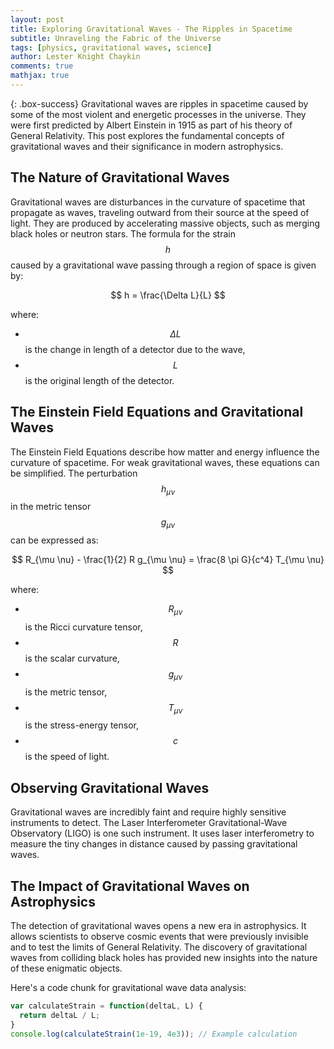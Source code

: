 ```yaml
---
layout: post
title: Exploring Gravitational Waves - The Ripples in Spacetime
subtitle: Unraveling the Fabric of the Universe
tags: [physics, gravitational waves, science]
author: Lester Knight Chaykin
comments: true
mathjax: true
---
```


{: .box-success}
Gravitational waves are ripples in spacetime caused by some of the most violent and energetic processes in the universe. They were first predicted by Albert Einstein in 1915 as part of his theory of General Relativity. This post explores the fundamental concepts of gravitational waves and their significance in modern astrophysics.

## The Nature of Gravitational Waves

Gravitational waves are disturbances in the curvature of spacetime that propagate as waves, traveling outward from their source at the speed of light. They are produced by accelerating massive objects, such as merging black holes or neutron stars. The formula for the strain $$h$$ caused by a gravitational wave passing through a region of space is given by:

$$
h = \frac{\Delta L}{L}
$$

where:
- $$\Delta L$$ is the change in length of a detector due to the wave,
- $$L$$ is the original length of the detector.

## The Einstein Field Equations and Gravitational Waves

The Einstein Field Equations describe how matter and energy influence the curvature of spacetime. For weak gravitational waves, these equations can be simplified. The perturbation $$h_{\mu \nu}$$ in the metric tensor $$g_{\mu \nu}$$ can be expressed as:

$$
R_{\mu \nu} - \frac{1}{2} R g_{\mu \nu} = \frac{8 \pi G}{c^4} T_{\mu \nu}
$$

where:
- $$R_{\mu \nu}$$ is the Ricci curvature tensor,
- $$R$$ is the scalar curvature,
- $$g_{\mu \nu}$$ is the metric tensor,
- $$T_{\mu \nu}$$ is the stress-energy tensor,
- $$c$$ is the speed of light.

## Observing Gravitational Waves

Gravitational waves are incredibly faint and require highly sensitive instruments to detect. The Laser Interferometer Gravitational-Wave Observatory (LIGO) is one such instrument. It uses laser interferometry to measure the tiny changes in distance caused by passing gravitational waves.

## The Impact of Gravitational Waves on Astrophysics

The detection of gravitational waves opens a new era in astrophysics. It allows scientists to observe cosmic events that were previously invisible and to test the limits of General Relativity. The discovery of gravitational waves from colliding black holes has provided new insights into the nature of these enigmatic objects.

Here's a code chunk for gravitational wave data analysis:

```javascript
var calculateStrain = function(deltaL, L) {
  return deltaL / L;
}
console.log(calculateStrain(1e-19, 4e3)); // Example calculation
```
